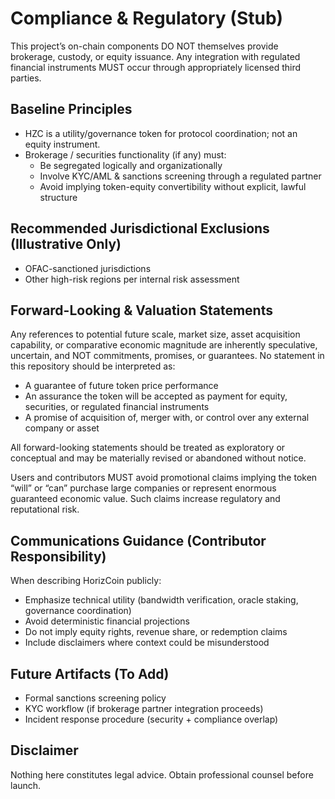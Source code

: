 # Compliance & Regulatory (Stub)

This project’s on-chain components DO NOT themselves provide brokerage, custody, or equity issuance. Any integration with regulated financial instruments MUST occur through appropriately licensed third parties.

## Baseline Principles
- HZC is a utility/governance token for protocol coordination; not an equity instrument.
- Brokerage / securities functionality (if any) must: 
  - Be segregated logically and organizationally
  - Involve KYC/AML & sanctions screening through a regulated partner
  - Avoid implying token-equity convertibility without explicit, lawful structure

## Recommended Jurisdictional Exclusions (Illustrative Only)
- OFAC-sanctioned jurisdictions
- Other high-risk regions per internal risk assessment

## Forward-Looking & Valuation Statements
Any references to potential future scale, market size, asset acquisition capability, or comparative economic magnitude are inherently speculative, uncertain, and NOT commitments, promises, or guarantees. No statement in this repository should be interpreted as:
- A guarantee of future token price performance
- An assurance the token will be accepted as payment for equity, securities, or regulated financial instruments
- A promise of acquisition of, merger with, or control over any external company or asset

All forward-looking statements should be treated as exploratory or conceptual and may be materially revised or abandoned without notice.

Users and contributors MUST avoid promotional claims implying the token “will” or “can” purchase large companies or represent enormous guaranteed economic value. Such claims increase regulatory and reputational risk.

## Communications Guidance (Contributor Responsibility)
When describing HorizCoin publicly:
- Emphasize technical utility (bandwidth verification, oracle staking, governance coordination)
- Avoid deterministic financial projections
- Do not imply equity rights, revenue share, or redemption claims
- Include disclaimers where context could be misunderstood

## Future Artifacts (To Add)
- Formal sanctions screening policy
- KYC workflow (if brokerage partner integration proceeds)
- Incident response procedure (security + compliance overlap)

## Disclaimer
Nothing here constitutes legal advice. Obtain professional counsel before launch.